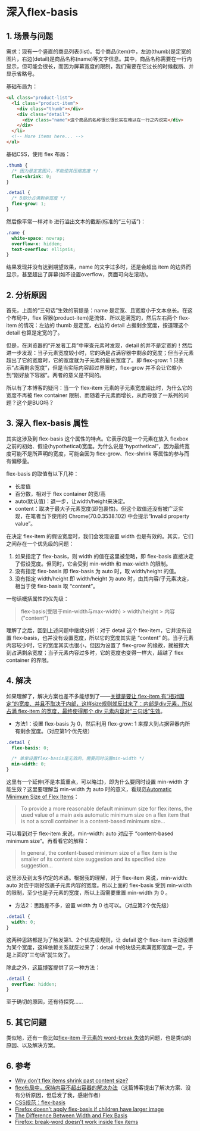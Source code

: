 # 深入flex-basis

## 1. 场景与问题

需求：现有一个竖直的商品列表(list)。每个商品(item)中，左边(thumb)是定宽的图片，右边(detail)是商品名称(name)等文字信息。其中，商品名称需要在一行内显示，但可能会很长，而因为屏幕宽度的限制，我们需要在它过长的时候截断、并显示省略号。

基础布局为：
```html
<ul class="product-list">
  <li class="product-item">
    <div class="thumb"></div>
    <div class="detail">
      <div class="name">这个商品的名称很长很长实在难以在一行之内说完</div>
    </div>
  </li>
  <!-- More items here... -->
</ul>
```

基础CSS，使用 flex 布局：
```css
.thumb {
  /* 因为是定宽图片，不能使其压缩宽度 */
  flex-shrink: 0;
}

.detail {
  /* B部分占满剩余宽度 */
  flex-grow: 1;
}
```

然后像平常一样对 b 进行溢出文本的截断(标准的“三句话”)：
```css
.name {
  white-space: nowrap;
  overflow-x: hidden;
  text-overflow: ellipsis;
}
```

结果发现并没有达到期望效果，name 的文字过多时，还是会超出 item 的边界而显示，甚至超出了屏幕(如不设置overflow，页面可向左滚动)。

## 2. 分析原因

首先，上面的“三句话”生效的前提是：name 是定宽、且宽度小于文本总长。在这个布局中，flex 容器(product-item)是流体、所以是满宽的，然后左右两个 flex-item 的情况：左边的 thumb 是定宽，右边的 detail 占据剩余宽度，按道理这个 detail 也算是定宽的了。

但是，在浏览器的“开发者工具”中审查元素时发现，detail 的并不是定宽的！然后进一步发现：当子元素宽度较小时，它的确是占满容器中剩余的宽度；但当子元素超出了它的宽度时，它的宽度就为子元素的最长宽度了。即 flex-grow: 1 只表示“占满剩余宽度”，但是当实际内容超过界限时，flex-grow 并不会让它缩小到“刚好放下容器”。两者的意义是不同的。

所以有了本博客的疑问：当一个 flex-item 元素的子元素宽度超出时，为什么它的宽度不再被 flex container 限制、而随着子元素而增长，从而导致了一系列的问题？这个是BUG吗？

## 3. 深入 flex-basis 属性

其实这涉及到 flex-basis 这个属性的特点。它表示的是一个元素在放入 flexbox 之前的初始、假设(hypothetical)宽度。为什么说是“hypothetical”，因为最终宽度可能不是所声明的宽度，可能会因为 flex-grow、flex-shrink 等属性的参与而有偏移量。

flex-basis 的取值有以下几种：

- 长度值
- 百分数，相对于 flex container 的宽/高
- auto(默认值)：退一步，让width/height来决定。
- content：取决于最大子元素宽度(即包裹性)。但这个取值还没有被广泛实现，在笔者当下使用的 Chrome(70.0.3538.102) 中会提示“Invalid property value”。

在决定 flex-item 的假设宽度时，我们会发现设置 width 也是有效的。其实，它们之间存在一个优先级的问题：

1. 如果指定了 flex-basis，则 width 的值在这里被忽略，即 flex-basis 直接决定了假设宽度。但同时，它会受到 min-width 和 max-width 的限制。
2. 没有指定 flex-basis 即 flex-basis 为 auto 时，取 width/height 的值。
3. 没有指定 width/height 即 width/height 为 auto 时，由其内容/子元素决定，相当于使 flex-basis 取 “content”。

一句话概括属性的优先级：

> flex-basis(受限于min-width与max-width) > width/height > 内容("content")

理解了之后，回到上述问题中继续分析：对于 detail 这个 flex-item，它并没有设置 flex-basis，也并没有设置宽度，所以它的宽度其实是 “content” 的。当子元素内容较少时，它的宽度其实也很小，但因为设置了 flex-grow 的缘故，就被撑大到占满剩余宽度；当子元素内容过多时，它的宽度也变得一样大，超越了 flex container 的界限。

## 4. 解决

如果理解了，解决方案也差不多能想到了——<u>关键是要让 flex-item 有“相对固定”的宽度、并且不取决于内部，这样size规则就反过来了：内部是div元素，所以占满 flex-item 的宽度，最终使得那个 div 元素内容对“三句话”生效</u>。

- 方法1：设置 flex-basis 为 0，然后利用 flex-grow: 1 来撑大到占据容器内所有剩余宽度。（对应第1个优先级）

```css
.detail {
  flex-basis: 0;

  /* 单单设置flex-basis是无效的，需要同时设置min-width */
  min-width: 0;
}
```

这里有一个延伸(不是本篇重点，可以略过)，即为什么要同时设置 min-width 才能生效？这里要理解当 min-width 为 auto 时的意义，看规范[Automatic Minimum Size of Flex Items](https://drafts.csswg.org/css-flexbox-1/#min-size-auto)：

> To provide a more reasonable default minimum size for flex items, the used value of a main axis automatic minimum size on a flex item that is not a scroll container is a content-based minimum size...

可以看到对于 flex-item 来说，min-width: auto 对应于 “content-based minimum size”。再看看它的解释：

> In general, the content-based minimum size of a flex item is the smaller of its content size suggestion and its specified size suggestion...

这里涉及到太多约定的术语。根据我的理解，对于 flex-item 来说，min-width: auto 对应于刚好包裹子元素内容的宽度。所以上面的 flex-basis 受到 min-width 的限制，至少也是子元素的宽度，所以上面需要重置 min-width 为 0 。

- 方法2：思路差不多，设置 width 为 0 也可以。（对应第2个优先级）

```css
.detail {
  width: 0;
}
```

这两种思路都是为了触发第1、2个优先级规则，让 defail 这个 flex-item 主动设置为某个宽度，这样依赖关系就反过来了：detail 中的块级元素满宽即宽度一定，于是上面的“三句话”就生效了。

除此之外，[这篇博客](https://blog.csdn.net/zgh0711/article/details/78270555)提供了另一种方法：

```css
.detail {
  overflow: hidden;
}
```

至于确切的原因，还有待探究……

## 5. 其它问题

类似地，还有一些比如[flex-item 子元素的 word-break 失效](https://github.com/philipwalton/flexbugs/issues/39#issuecomment-111578174)的问题，也是类似的原因、以及解决方案。

## 6. 参考

- [Why don't flex items shrink past content size?](https://stackoverflow.com/questions/36247140/why-dont-flex-items-shrink-past-content-size)
- [flex布局中，保持内容不超出容器的解决办法](https://blog.csdn.net/zgh0711/article/details/78270555)（这篇博客提出了解决方案、没有分析原因，但启发了我，感谢作者）
- [CSS规范：flex-basis](https://www.w3.org/TR/2018/CR-css-flexbox-1-20181119/#propdef-flex-basis)
- [Firefox doesn't apply flex-basis if children have larger image](https://github.com/philipwalton/flexbugs/issues/41)
- [The Difference Between Width and Flex Basis](https://gedd.ski/post/the-difference-between-width-and-flex-basis/)
- [Firefox: break-word doesn't work inside flex items](https://github.com/philipwalton/flexbugs/issues/39#issuecomment-111578174)
